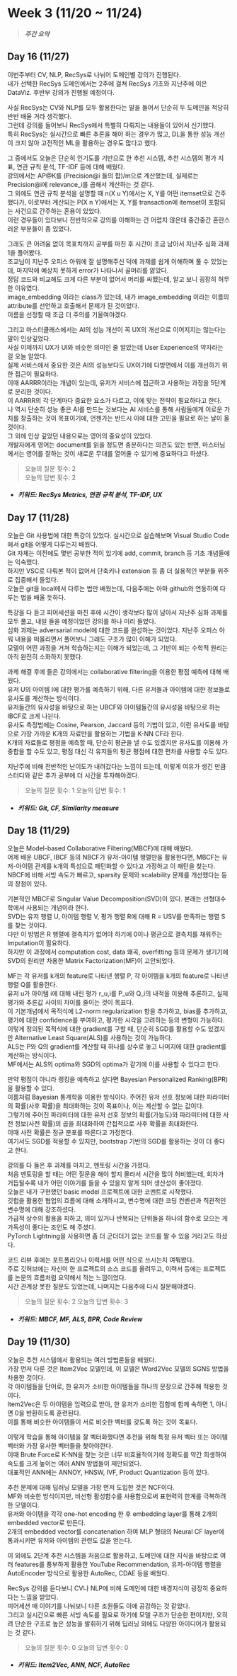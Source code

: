 Week 3 (11/20 ~ 11/24)
===
>  ##### 주간 요약

Day 16 (11/27)
---
이번주부터 CV, NLP, RecSys로 나뉘어 도메인별 강의가 진행된다.  
내가 선택한 RecSys 도메인에서는 2주에 걸쳐 RecSys 기초와 지난주에 이은 DataViz. 후반부 강의가 진행될 예정이다.  

사실 RecSys는 CV와 NLP를 모두 활용한다는 말을 들어서 단순히 두 도메인을 적당히 반반 배울 거라 생각했다.  
그런데 강의를 들어보니 RecSys에서 특별히 다뤄지는 내용들이 있어서 신기했다.  
특히 RecSys는 실시간으로 빠른 추론을 해야 하는 경우가 많고, DL을 통한 성능 개선이 크지 않아 고전적인 ML을 활용하는 경우도 많다고 했다.  

그 중에서도 오늘은 단순히 인기도를 기반으로 한 추천 시스템, 추천 시스템의 평가 지표, 연관 규칙 분석, TF-IDF 등에 대해 배웠다.  
강의에서는 AP@K를 (Precision@i 들의 합)/m으로 계산했는데, 실제로는 Precision@i에 relevance_i를 곱해서 계산하는 것 같다.  
그 외에도 연관 규칙 분석을 설명할 때 n(X u Y)에서는 X, Y를 어떤 itemset으로 간주했다가, 이로부터 계산되는 P(X n Y)에서는 X, Y를 transaction에 itemset이 포함되는 사건으로 간주하는 혼용이 있었다.  
이런 경우들이 있다보니 전반적으로 강의를 이해하는 건 어렵지 않은데 중간중간 혼란스러운 부분들이 좀 있었다.  

그래도 큰 어려움 없이 목표치까지 공부를 마친 후 시간이 조금 남아서 지난주 심화 과제 1을 풀어봤다.  
조교님이 지난주 오피스 아워에 잘 설명해주신 덕에 과제를 쉽게 이해하며 풀 수 있었는데, 마지막에 예상치 못하게 error가 나타나서 골머리를 앓았다.  
정답 코드와 비교해도 크게 다른 부분이 없어서 머리를 싸맸는데, 알고 보니 굉장히 허무한 이유였다.  
image_embedding 이라는 class가 있는데, 내가 image_embedding 이라는 이름의 attribute를 선언하고 호출해서 문제가 된 것이었다.  
이름을 선정할 때 조금 더 주의를 기울여야겠다.  

그리고 마스터클래스에서는 AI의 성능 개선이 꼭 UX의 개선으로 이어지지는 않는다는 말이 인상깊었다.  
사실 이제까지 UX가 UI와 비슷한 의미인 줄 알았는데 User Experience의 약자라는 걸 오늘 알았다.  
실제 서비스에서 중요한 것은 AI의 성능보다도 UX이기에 다방면에서 이를 개선하기 위한 접근이 필요하다.  
이때 AARRR이라는 개념이 있는데, 유저가 서비스에 접근하고 사용하는 과정을 5단계로 분리한 것이다.  
이 AARRR의 각 단계마다 중요한 요소가 다르고, 이에 맞는 전략이 필요하다고 한다.  
나 역시 단순히 성능 좋은 AI를 만드는 것보다는 AI 서비스를 통해 사람들에게 이로운 가치를 창출하는 것이 목표이기에, 언젠가는 반드시 이에 대한 고민을 필요로 하는 날이 올 것이다.  
그 외에 인상 깊었던 내용으로는 영어의 중요성이 있었다.  
개발자에게 영어는 document를 읽을 정도면 충분하다는 의견도 있는 반면, 마스터님께서는 영어를 잘하는 것이 새로운 무대를 열어줄 수 있기에 중요하다고 하셨다.  

>  오늘의 질문 횟수: 2  
>  오늘의 답변 횟수: 2

+ ##### 키워드: RecSys Metrics, 연관 규칙 분석, TF-IDF, UX

Day 17 (11/28)
---
오늘은 Git 사용법에 대한 특강이 있었다. 실시간으로 실습해보며 Visual Studio Code에서 git을 어떻게 다루는지 배웠다.  
Git 자체는 이전에도 몇번 공부한 적이 있기에 add, commit, branch 등 기초 개념들에는 익숙했다.  
하지만 VSC로 다뤄본 적이 없어서 단축키나 extension 등 좀 더 실용적인 부분들 위주로 집중해서 들었다.  
오늘은 git을 local에서 다루는 법만 배웠는데, 다음주에는 아마 github와 연동하여 다루는 법을 배울 듯하다.  

특강을 다 듣고 피어세션을 마친 후에 시간이 생각보다 많이 남아서 지난주 심화 과제를 모두 풀고, 내일 들을 예정이었던 강의를 하나 미리 들었다.  
심화 과제는 adversarial model에 대한 코드를 완성하는 것이었다. 지난주 오피스 아워 내용을 떠올리면서 풀어보니 그래도 구조가 많이 이해가 되었다.  
모델이 어떤 과정을 거쳐 학습하는지는 이해가 되었는데, 그 기반이 되는 수학적 원리는 아직 완전히 소화하지 못했다.  

과제 해결 후에 들은 강의에서는 collaborative filtering을 이용한 평점 예측에 대해 배웠다.  
유저 U의 아이템 I에 대한 평가를 예측하기 위해, 다른 유저들과 아이템에 대한 정보들로 유사도를 계산하는 방식이다.  
유저들간의 유사성을 바탕으로 하는 UBCF와 아이템들간의 유사성을 바탕으로 하는 IBCF로 크게 나뉜다.  
유사도 측정법에는 Cosine, Pearson, Jaccard 등의 기법이 있고, 이런 유사도를 바탕으로 가장 가까운 K개의 자료만을 활용하는 기법을 K-NN CF라 한다.  
K개의 자료들로 평점을 예측할 때, 단순히 평균을 낼 수도 있겠지만 유사도를 이용해 가중합을 할 수도 있고, 평점 대신 각 유저들의 평균 평점에 대한 편차를 사용할 수도 있다.  

지난주에 비해 전반적인 난이도가 내려갔다는 느낌이 드는데, 이렇게 여유가 생긴 만큼 스터디와 같은 추가 공부에 더 시간을 투자해야겠다.  

>  오늘의 질문 횟수: 1
>  오늘의 답변 횟수: 1

+ ##### 키워드: Git, CF, Similarity measure

Day 18 (11/29)
---
오늘은 Model-based Collaborative Filtering(MBCF)에 대해 배웠다.  
어제 배운 UBCF, IBCF 등의 NBCF가 유저-아이템 행렬만을 활용한다면, MBCF는 유저-아이템 관계를 k개의 특성으로 패턴화할 수 있다고 가정하고 이 패턴을 찾는다.  
NBCF에 비해 서빙 속도가 빠르고, sparsity 문제와 scalability 문제를 개선했다는 등의 장점이 있다.  

기본적인 MBCF로 Singular Value Decomposition(SVD)이 있다. 본래는 선형대수학에서 사용되는 개념이라 한다.  
SVD는 유저 행렬 U, 아이템 행렬 V, 평가 행렬 R에 대해 R = USV를 만족하는 행렬 S를 찾는 것이다.  
다만 이 방법은 R 행렬에 결측치가 없어야 하기에 0이나 평균으로 결측치를 채워주는 Imputation이 필요하다.  
하지만 이 과정에서 computation cost, data 왜곡, overfitting 등의 문제가 생기기에 SVD의 원리만 차용한 Matrix Factorization(MF)이 고안되었다.  

MF는 각 유저를 k개의 feature로 나타낸 행렬 P, 각 아이템을 k개의 feature로 나타낸 행렬 Q를 활용한다.  
유저 u가 아이템 i에 대해 내린 평가 r_u,i를 P_u와 Q_i의 내적을 이용해 추론하고, 실제 평가와 추론값 사이의 차이를 줄이는 것이 목표다.  
이 기본개념에서 목적식에 L2-norm regularization 항을 추가하고, bias를 추가하고, 평가에 대한 confidence를 부여하고, 평가한 시각을 고려하는 등의 변형이 가능하다.  
이렇게 정의된 목적식에 대한 gradient를 구할 때, 단순히 SGD를 활용할 수도 있겠지만 Alternative Least Square(ALS)를 사용하는 것이 가능하다.  
ALS는 P와 Q의 gradient를 계산할 때 하나를 상수로 놓고 나머지에 대한 gradient를 계산하는 방식이다.  
MF에서는 ALS의 optima와 SGD의 optima가 같기에 이를 사용할 수 있다고 한다.  

만약 평점이 아니라 랭킹을 예측하고 싶다면 Bayesian Personalized Ranking(BPR)을 활용할 수 있다.  
이름처럼 Bayesian 통계학을 이용한 방식이다. 주어진 유저 선호 정보에 대한 파라미터의 확률(사후 확률)을 최대화하는 것이 목표이나, 이는 계산할 수 없는 값이다.  
그렇기에 주어진 파라미터에 대한 유저 선호 정보의 확률(가능도)와 파라미터에 대한 사전 정보(사전 확률)의 곱을 최대화하여 간접적으로 사후 확률을 최대화한다.  
이때 사전 확률은 정규 분포를 따른다고 가정한다.  
여기서도 SGD를 적용할 수 있지만, bootstrap 기반의 SGD를 활용하는 것이 더 좋다고 한다.  

강의를 다 들은 후 과제를 마치고, 멘토링 시간을 가졌다.  
처음 멘토링을 할 때는 어떤 질문을 해야 할지 몰라서 시간을 많이 허비했는데, 회차가 거듭될수록 내가 어떤 이야기를 들을 수 있을지 알게 되어 생산성이 좋아졌다.  
오늘은 내가 구현했던 basic model 프로젝트에 대한 코멘트로 시작했다.  
깃헙을 활용한 협업의 흐름에 대해 소개하시고, 변수명에 대한 코딩 컨벤션과 직관적인 변수명에 대해 강조하셨다.  
가급적 상수의 활용을 피하고, 의미 있거나 반복되는 단위들을 하나의 함수로 모으는 게 가독성이 좋다는 조언도 해 주셨다.  
PyTorch Lightning을 사용하면 좀 더 군더더기 없는 코드를 짤 수 있을 거라고도 하셨다.  

코드 리뷰 후에는 포트폴리오나 이력서를 어떤 식으로 쓰시는지 여쭤봤다.  
주로 깃허브에는 자신이 한 프로젝트의 소스 코드를 올려두고, 이력서 등에는 프로젝트를 논문의 흐름처럼 요약해서 적는 느낌이었다.  
시간 관계상 못한 질문도 있었는데, 나머지는 다음주에 다시 질문해야겠다.  

>  오늘의 질문 횟수: 2
>  오늘의 답변 횟수: 3

+ ##### 키워드: MBCF, MF, ALS, BPR, Code Review

Day 19 (11/30)
---
오늘은 추천 시스템에서 활용되는 여러 방법론들을 배웠다.  
가장 먼저 다룬 것은 Item2Vec 모델인데, 이 모델은 Word2Vec 모델의 SGNS 방법을 차용한 것이다.  
각 아이템들을 단어로, 한 유저가 소비한 아이템들을 하나의 문장으로 간주해 적용한 것이다.  
Item2Vec은 두 아이템을 입력으로 받아, 한 유저가 소비한 집합에 함께 속하면 1, 아니면 0을 반환하도록 훈련된다.  
이를 통해 비슷한 아이템들이 서로 비슷한 벡터를 갖도록 하는 것이 목표다.  

이렇게 학습을 통해 아이템을 잘 벡터화했다면 추천을 위해 특정 유저 벡터 또는 아이템 벡터와 가장 유사한 벡터들을 찾아야한다.  
이때 Brute Force로 K-NN을 찾는 것은 너무 비효율적이기에 정확도를 약간 희생하여 속도를 크게 높이는 여러 ANN 방법들이 제안되었다.  
대표적인 ANN에는 ANNOY, HNSW, IVF, Product Quantization 등이 있다.  

추천 문제에 대해 딥러닝 모델을 가장 먼저 도입한 것은 NCF이다.  
MF와 비슷한 방식이지만, 비선형 활성함수를 사용함으로써 표현력의 한계를 극복하려 한 모델이다.  
유저와 아이템을 각각 one-hot encoding 한 후 embedding layer를 통해 2개의 embedded vector로 만든다.  
2개의 embedded vector를 concatenation 하여 MLP 형태의 Neural CF layer에 통과시키면 유저와 아이템의 관련도 값을 얻는다.  

이 외에도 2단계 추천 시스템을 처음으로 활용하고, 도메인에 대한 지식을 바탕으로 여러 features를 풍부하게 활용한 YouTube Recommendation, 유저-아이템 행렬을 AutoEncoder 방식으로 활용한 AutoRec, CDAE 등을 배웠다.  

RecSys 강의를 듣다보니 CV나 NLP에 비해 도메인에 대한 배경지식이 굉장히 중요하다는 느낌을 받았다.  
피어세션 때 이야기를 나눠보니 다른 조원들도 이에 공감하는 것 같았다.  
그리고 실시간으로 빠른 서빙 속도를 필요로 하기에 모델 구조가 단순한 편이지만, 오히려 단순한 구조로 높은 성능을 발휘하기 위해 딥러닝 외에도 다양한 아이디어가 활용되는 것 같다.  

>  오늘의 질문 횟수: 0
>  오늘의 답변 횟수: 0

+ ##### 키워드: Item2Vec, ANN, NCF, AutoRec
